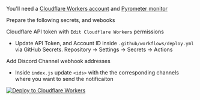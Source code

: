 You'll need a [Cloudflare Workers account](https://dash.cloudflare.com/sign-up/workers) and [Pyrometer monitor](https://gitlab.com/tezos-kiln/pyrometer)

Prepare the following secrets, and webooks

Cloudflare API token with `Edit Cloudflare Workers` permissions

* Update API Token, and Account ID inside `.github/workflows/deploy.yml` via GitHub Secrets. Repository -> Settings -> Secrets -> Actions

Add Discord Channel webhook addresses 

* Inside `index.js` update `<ids>` with the the corresponding channels where you want to send the notificaiton


[![Deploy to Cloudflare Workers](https://deploy.workers.cloudflare.com/button)](https://deploy.workers.cloudflare.com/?url=https://github.com/SomeBadCoding/pyrometer-notify)
